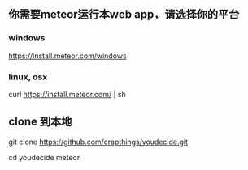 ## 你需要meteor运行本web app，请选择你的平台

### windows

https://install.meteor.com/windows

### linux, osx

curl https://install.meteor.com/ | sh

## clone 到本地

git clone https://github.com/crapthings/youdecide.git

cd youdecide
meteor
